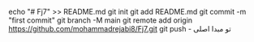 echo "# Fj7" >> README.md 
git init 
git add README.md 
git commit -m "first commit" 
git branch -M main 
git remote add origin https://github.com/mohammadrejabi8/Fj7.git
 git push - تو مبدا اصلی
